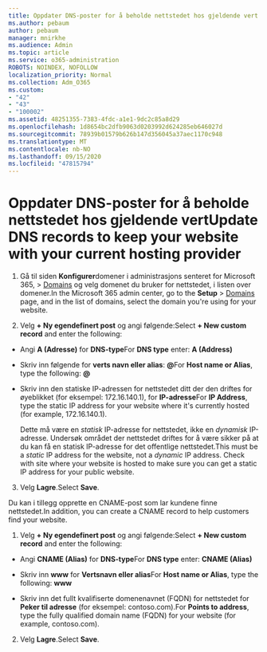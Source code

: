 ```yaml
---
title: Oppdater DNS-poster for å beholde nettstedet hos gjeldende vert
ms.author: pebaum
author: pebaum
manager: mnirkhe
ms.audience: Admin
ms.topic: article
ms.service: o365-administration
ROBOTS: NOINDEX, NOFOLLOW
localization_priority: Normal
ms.collection: Adm_O365
ms.custom:
- "42"
- "43"
- "100002"
ms.assetid: 48251355-7383-4fdc-a1e1-9dc2c85a8d29
ms.openlocfilehash: 1d8654bc2dfb9063d0203992d624285eb646027d
ms.sourcegitcommit: 78939b01579b626b147d356045a37aec1170c948
ms.translationtype: MT
ms.contentlocale: nb-NO
ms.lasthandoff: 09/15/2020
ms.locfileid: "47815794"
---
```

# <a name="update-dns-records-to-keep-your-website-with-your-current-hosting-provider"></a><span data-ttu-id="97214-102">Oppdater DNS-poster for å beholde nettstedet hos gjeldende vert</span><span class="sxs-lookup"><span data-stu-id="97214-102">Update DNS records to keep your website with your current hosting provider</span></span>

1. <span data-ttu-id="97214-103">Gå til siden **Konfigurer**domener i administrasjons senteret for Microsoft 365,  >  [Domains](https://admin.microsoft.com/Adminportal#/Domains) og velg domenet du bruker for nettstedet, i listen over domener.</span><span class="sxs-lookup"><span data-stu-id="97214-103">In the Microsoft 365 admin center, go to the **Setup** > [Domains](https://admin.microsoft.com/Adminportal#/Domains) page, and in the list of domains, select the domain you're using for your website.</span></span>

2. <span data-ttu-id="97214-104">Velg **+ Ny egendefinert post** og angi følgende:</span><span class="sxs-lookup"><span data-stu-id="97214-104">Select **+ New custom record** and enter the following:</span></span>

  - <span data-ttu-id="97214-105">Angi **A (Adresse)** for **DNS-type**</span><span class="sxs-lookup"><span data-stu-id="97214-105">For **DNS type** enter: **A (Address)**</span></span>

  - <span data-ttu-id="97214-106">Skriv inn følgende for **verts navn eller alias**: **@**</span><span class="sxs-lookup"><span data-stu-id="97214-106">For **Host name or Alias**, type the following: **@**</span></span>

  - <span data-ttu-id="97214-107">Skriv inn den statiske IP-adressen for nettstedet ditt der den driftes for øyeblikket (for eksempel: 172.16.140.1), for **IP-adresse**</span><span class="sxs-lookup"><span data-stu-id="97214-107">For **IP Address**, type the static IP address for your website where it's currently hosted (for example, 172.16.140.1).</span></span>

    <span data-ttu-id="97214-p101">Dette må være en  *statisk*  IP-adresse for nettstedet, ikke en  *dynamisk*  IP-adresse. Undersøk området der nettstedet driftes for å være sikker på at du kan få en statisk IP-adresse for det offentlige nettstedet.</span><span class="sxs-lookup"><span data-stu-id="97214-p101">This must be a  *static*  IP address for the website, not a  *dynamic*  IP address. Check with site where your website is hosted to make sure you can get a static IP address for your public website.</span></span>

3. <span data-ttu-id="97214-110">Velg **Lagre**.</span><span class="sxs-lookup"><span data-stu-id="97214-110">Select **Save**.</span></span>

<span data-ttu-id="97214-111">Du kan i tillegg opprette en CNAME-post som lar kundene finne nettstedet.</span><span class="sxs-lookup"><span data-stu-id="97214-111">In addition, you can create a CNAME record to help customers find your website.</span></span>
  
1. <span data-ttu-id="97214-112">Velg **+ Ny egendefinert post** og angi følgende:</span><span class="sxs-lookup"><span data-stu-id="97214-112">Select **+ New custom record** and enter the following:</span></span>

  - <span data-ttu-id="97214-113">Angi **CNAME (Alias)** for **DNS-type**</span><span class="sxs-lookup"><span data-stu-id="97214-113">For **DNS type** enter: **CNAME (Alias)**</span></span>

  - <span data-ttu-id="97214-114">Skriv inn **www** for **Vertsnavn eller alias**</span><span class="sxs-lookup"><span data-stu-id="97214-114">For **Host name or Alias**, type the following: **www**</span></span>

  - <span data-ttu-id="97214-115">Skriv inn det fullt kvalifiserte domenenavnet (FQDN) for nettstedet for **Peker til adresse** (for eksempel: contoso.com).</span><span class="sxs-lookup"><span data-stu-id="97214-115">For **Points to address**, type the fully qualified domain name (FQDN) for your website (for example, contoso.com).</span></span>

2. <span data-ttu-id="97214-116">Velg **Lagre**.</span><span class="sxs-lookup"><span data-stu-id="97214-116">Select **Save**.</span></span>
